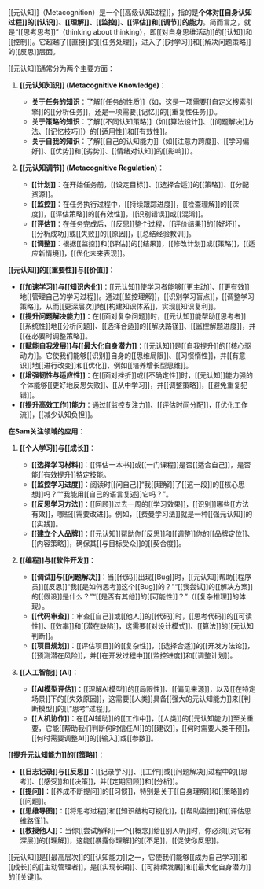 [[元认知]]（Metacognition）是一个[[高级认知过程]]，指的是**个体对[[自身认知过程]]的[[认识]]、[[理解]]、[[监控]]、[[评估]]和[[调节]]的能力**。简而言之，就是“[[思考思考]]”（thinking about thinking），即[[对自身思维活动]]的[[认知]]和[[控制]]。它超越了[[直接]]的[[任务处理]]，进入了[[对学习]]和[[解决问题策略]]的[[反思]]层面。

[[元认知]]通常分为两个主要方面：

1.  **[[元认知知识]] (Metacognitive Knowledge)**：
    *   **关于任务的知识**：了解[[任务的性质]]（如，这是一项需要[[自定义搜索引擎]]的[[分析任务]]，还是一项需要[[记忆]]的[[重复性任务]]）。
    *   **关于策略的知识**：了解[[不同认知策略]]（如[[算法设计]]、[[问题解决]]方法、[[记忆技巧]]）的[[适用性]]和[[有效性]]。
    *   **关于自我的知识**：了解[[自己的认知能力]]（如[[注意力跨度]]、[[学习偏好]]、[[优势]]和[[劣势]]、[[情绪对认知]]的[[影响]]）。

2.  **[[元认知调节]] (Metacognitive Regulation)**：
    *   **[[计划]]**：在开始任务前，[[设定目标]]、[[选择合适]]的[[策略]]、[[分配资源]]。
    *   **[[监控]]**：在任务执行过程中，[[持续跟踪进度]]，[[检查理解]]的[[深度]]，[[评估策略]]的[[有效性]]，[[识别错误]]或[[混淆]]。
    *   **[[评估]]**：在任务完成后，[[反思]]整个过程，[[评价结果]]的[[好坏]]，[[分析成功]]或[[失败]]的[[原因]]，[[总结经验教训]]。
    *   **[[调整]]**：根据[[监控]]和[[评估]]的[[结果]]，[[修改计划]]或[[策略]]，[[适应新情境]]，[[优化未来表现]]。

**[[元认知]]的[[重要性]]与[[价值]]**：

*   **[[加速学习]]与[[知识内化]]**：[[元认知]]使学习者能够[[更主动]]、[[更有效]]地[[管理自己的学习过程]]。通过[[监控理解]]，[[识别学习盲点]]，[[调整学习策略]]，从而[[更深层次]]地[[构建知识体系]]，实现[[知识复利]]。
*   **[[提升问题解决能力]]**：在[[面对复杂问题]]时，[[元认知]]能帮助[[思考者]][[系统性]]地[[分析问题]]、[[选择合适]]的[[解决路径]]、[[监控解题进度]]，并[[在必要时调整策略]]。
*   **[[赋能自我发展]]与[[最大化自身潜力]]**：[[元认知]]是[[自我提升]]的[[核心驱动力]]。它使我们能够[[识别]]自身的[[思维局限]]、[[习惯惰性]]，并[[有意识]]地[[进行改变]]和[[优化]]，例如[[培养增长型思维]]。
*   **[[增强韧性与适应性]]**：在[[面对挫折]]或[[不确定性]]时，[[元认知]]能力强的个体能够[[更好地反思失败]]、[[从中学习]]，并[[调整策略]]，[[避免重复犯错]]。
*   **[[提升高效工作]]能力**：通过[[监控专注力]]、[[评估时间分配]]，[[优化工作流]]，[[减少认知负担]]。

**在Sam关注领域的应用**：

1.  **[[个人学习]]与[[成长]]**：
    *   **[[选择学习材料]]**：[[评估一本书]]或[[一门课程]]是否[[适合自己]]，是否能[[有效提升]]特定技能。
    *   **[[监控学习进度]]**：阅读时[[问自己]]“我[[理解]]了[[这一段]]的[[核心思想]]吗？”“我能用[[自己的语言复述]]它吗？”。
    *   **[[反思学习方法]]**：[[回顾]]过去一周的[[学习效果]]，[[识别]]哪些[[方法有效]]，哪些[[需要改进]]。例如，[[费曼学习法]]就是一种[[强元认知]]的[[实践]]。
    *   **[[建立个人品牌]]**：[[元认知]]帮助你[[反思]]和[[调整]]你的[[品牌定位]]、[[内容策略]]，确保其[[与目标受众]]的[[契合度]]。

2.  **[[编程]]与[[软件开发]]**：
    *   **[[调试]]与[[问题解决]]**：当[[代码]]出现[[Bug]]时，[[元认知]]帮助[[程序员]][[反思]]“我[[是如何思考]]这个[[Bug]]的？”“[[我尝试]]的[[解决方案]]的[[假设]]是什么？”“[[是否有其他]]的[[可能性]]？”（[[复杂推理]]的体现）。
    *   **[[代码审查]]**：审查[[自己]]或[[他人]]的[[代码]]时，[[思考代码]]的[[可读性]]、[[效率]]和[[潜在缺陷]]，这需要[[对设计模式]]、[[算法]]的[[元认知判断]]。
    *   **[[项目规划]]**：[[评估项目]]的[[复杂性]]，[[选择合适]]的[[开发方法论]]，[[预测潜在风险]]，并[[在开发过程中]][[监控进度]]和[[调整计划]]。

3.  **[[人工智能]] (AI)**：
    *   **[[AI模型评估]]**：[[理解AI模型]]的[[局限性]]、[[偏见来源]]，以及[[在特定场景]]下的[[失效原因]]，这需要[[人类]]具备[[强大的元认知能力]]来[[判断模型]]的[[“思考”过程]]。
    *   **[[人机协作]]**：在[[AI辅助]]的[[工作中]]，[[人类]]的[[元认知能力]]至关重要，它能[[帮助我们判断何时信任AI]]的[[建议]]，[[何时需要人类干预]]，[[何时需要调整AI]]的[[输入]]或[[参数]]。

**[[提升元认知能力]]的[[策略]]**：

*   **[[日志记录]]与[[反思]]**：[[记录学习]]、[[工作]]或[[问题解决]]过程中的[[思考]]、[[感受]]和[[决策]]，并[[定期回顾]]和[[分析]]。
*   **[[提问]]**：[[养成不断提问]]的[[习惯]]，特别是关于[[自身理解]]和[[策略]]的[[问题]]。
*   **[[思维导图]]**：[[将思考过程]]和[[知识结构可视化]]，[[帮助监控]]和[[评估思维路径]]。
*   **[[教授他人]]**：当你[[尝试解释]]一个[[概念]]给[[别人听]]时，你必须[[对它有深层]]的[[理解]]，这能[[暴露你理解]]的[[不足]]，[[促使你反思]]。

[[元认知]]是[[最高层次]]的[[认知能力]]之一，它使我们能够[[成为自己学习]]和[[成长]]的[[主动管理者]]，是[[实现长期]]、[[可持续发展]]和[[最大化自身潜力]]的[[关键]]。